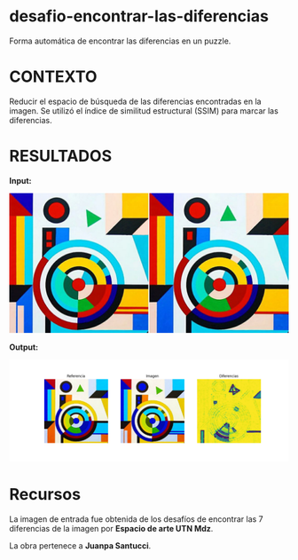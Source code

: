 # desafio-encontrar-las-diferencias
Forma automática de encontrar las diferencias en un puzzle.

# CONTEXTO

Reducir el espacio de búsqueda de las diferencias encontradas en la imagen. Se utilizó el índice de similitud estructural (SSIM) para marcar las diferencias.

# RESULTADOS

**Input:**

![input](https://github.com/cabustillo13/desafio-encontrar-las-diferencias/blob/master/Imagenes/prueba0.jpg)

**Output:**

![Output](https://github.com/cabustillo13/desafio-encontrar-las-diferencias/blob/master/Resultados/ejemplo0.png)

# Recursos

La imagen de entrada fue obtenida de los desafíos de encontrar las 7 diferencias de la imagen por **Espacio de arte UTN Mdz**.

La obra pertenece a **Juanpa Santucci**.
